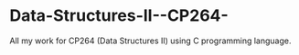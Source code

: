 # Data-Structures-II--CP264-
All my work for CP264 (Data Structures II) using C programming language.
